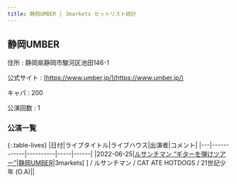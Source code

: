 ```yaml
---
title: 静岡UMBER | 3markets セットリスト統計
---
```

## 静岡UMBER

住所
:    静岡県静岡市駿河区池田146-1

公式サイト
:    [https://www.umber.jp/](https://www.umber.jp/)

キャパ
:    200

公演回数
: 1


### 公演一覧

{:.table-lives}
|日付|ライブタイトル|ライブハウス|出演者|コメント|
|---|------------|----------|-----|------|
|<span class="nowrap">2022-06-25</span>|[ルサンチマン “ギターを弾けツアー”](live021.html)|[静岡UMBER](livehouse021.html)|3markets[ ] / ルサンチマン / CAT ATE HOTDOGS / 21世記少年 (O.A)||
